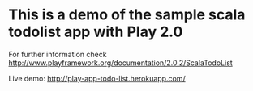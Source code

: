 # This is a demo of the sample scala todolist app with Play 2.0

For further information check http://www.playframework.org/documentation/2.0.2/ScalaTodoList

Live demo: http://play-app-todo-list.herokuapp.com/
